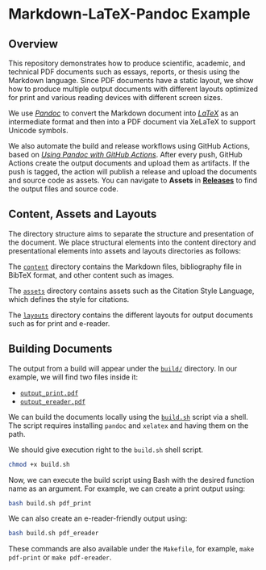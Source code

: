 # Markdown-LaTeX-Pandoc Example
## Overview
This repository demonstrates how to produce scientific, academic, and technical PDF documents such as essays, reports, or thesis using the Markdown language. Since PDF documents have a static layout, we show how to produce multiple output documents with different layouts optimized for print and various reading devices with different screen sizes.

We use [*Pandoc*](https://pandoc.org/) to convert the Markdown document into [*LaTeX*](https://www.latex-project.org/) as an intermediate format and then into a PDF document via XeLaTeX to support Unicode symbols.

We also automate the build and release workflows using GitHub Actions, based on [*Using Pandoc with GitHub Actions*](https://github.com/pandoc/pandoc-action-example). After every push, GitHub Actions create the output documents and upload them as artifacts. If the push is tagged, the action will publish a release and upload the documents and source code as assets. You can navigate to **Assets** in [**Releases**](https://github.com/jaantollander/markdown-latex-pandoc-example/releases) to find the output files and source code.


## Content, Assets and Layouts
The directory structure aims to separate the structure and presentation of the document. We place structural elements into the content directory and presentational elements into assets and layouts directories as follows:

The [`content`](./content/) directory contains the Markdown files, bibliography file in BibTeX format, and other content such as images.

The [`assets`](./assets/) directory contains assets such as the Citation Style Language, which defines the style for citations.

The [`layouts`](./layouts/) directory contains the different layouts for output documents such as for print and e-reader.


## Building Documents
The output from a build will appear under the [`build/`](./build/) directory. In our example, we will find two files inside it:

- [`output_print.pdf`](./build/output_print.pdf)
- [`output_ereader.pdf`](./build/output_ereader.pdf)

We can build the documents locally using the [`build.sh`](./build.sh) script via a shell. The script requires installing `pandoc` and `xelatex` and having them on the path.

We should give execution right to the `build.sh` shell script.

```bash
chmod +x build.sh
```

Now, we can execute the build script using Bash with the desired function name as an argument. For example, we can create a print output using:

```bash
bash build.sh pdf_print
```

We can also create an e-reader-friendly output using:

```bash
bash build.sh pdf_ereader
```
These commands are also available under the `Makefile`, for example, `make pdf-print` or `make pdf-ereader`.
